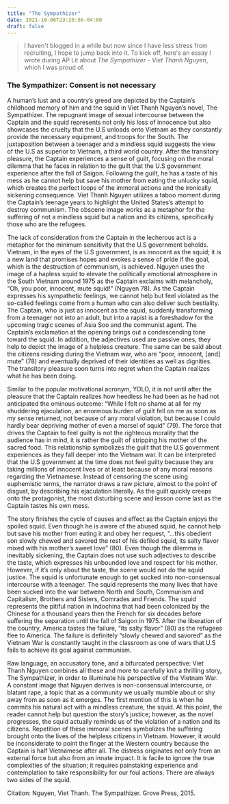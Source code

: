 ```yaml
---
title: "The Sympathizer"
date: 2021-10-06T23:20:56-04:00
draft: false
---
```


> I haven't blogged in a while but now since I have less stress from recruiting,
> I hope to jump back into it. To kick off, here's an essay I wrote during AP 
> Lit about *The Sympathizer - Viet Thanh Nguyen*, which I was proud of.

### **The Sympathizer: Consent is not necessary**

<p> A human’s lust and a country’s greed are depicted by the Captain’s childhood memory of him and the squid in Viet Thanh Nguyen’s novel, The Sympathizer. The repugnant image of sexual intercourse between the Captain and the squid represents not only his loss of innocence but also showcases the cruelty that the U.S unloads onto Vietnam as they constantly provide the necessary equipment, and troops for the South. The juxtaposition between a teenager and a mindless squid suggests the view of the U.S as superior to Vietnam, a third world country. After the transitory pleasure, the Captain experiences a sense of guilt, focusing on the moral dilemma that he faces in relation to the guilt that the U.S government experience after the fall of Saigon. Following the guilt, he has a taste of his mess as he cannot help but save his mother from eating the unlucky squid, which creates the perfect loops of the immoral actions and the ironically sickening consequence. Viet Thanh Nguyen utilizes a taboo moment during the Captain’s teenage years to highlight the United States’s attempt to destroy communism. The obscene image works as a metaphor for the suffering of not a mindless squid but a nation and its citizens, specifically those who are the refugees. </p>

<p> The lack of consideration from the Captain in the lecherous act is a metaphor for the minimum sensitivity that the U.S government beholds. Vietnam, in the eyes of the U.S government, is as innocent as the squid; it is a new land that promises hopes and evokes a sense of pride if the goal, which is the destruction of communism, is achieved. Nguyen uses the image of a hapless squid to elevate the politically emotional atmosphere in the South Vietnam around 1975 as the Captain exclaims with melancholy, “Oh, you poor, innocent, mute squid!” (Nguyen 78). As the Captain expresses his sympathetic feelings, we cannot help but feel violated as the so-called feelings come from a human who can also deliver such bestiality. The Captain, who is just as innocent as the squid, suddenly transforming from a teenager not into an adult, but into a rapist is a foreshadow for the upcoming tragic scenes of Asia Soo and the communist agent. The Captain’s exclamation at the opening brings out a condescending tone toward the squid. In addition, the adjectives used are passive ones, they help to depict the image of a helpless creature. The same can be said about the citizens residing during the Vietnam war, who are “poor, innocent, [and] mute” (78) and eventually deprived of their identities as well as dignities. The transitory pleasure soon turns into regret when the Captain realizes what he has been doing. </p>
  
<p> Similar to the popular motivational acronym, YOLO,  it is not until after the pleasure that the Captain realizes how heedless he had been as he had not anticipated the ominous outcome: “While I felt no shame at all for my shuddering ejaculation, an enormous burden of guilt fell on me as soon as my sense returned, not because of any moral violation, but because I could hardly bear depriving mother of even a morsel of squid” (79). The force that drives the Captain to feel guilty is not the righteous morality that the audience has in mind, it is rather the guilt of stripping his mother of the sacred food. This relationship symbolizes the guilt that the U.S government experiences as they fall deeper into the Vietnam war. It can be interpreted that the U.S government at the time does not feel guilty because they are taking millions of innocent lives or at least because of any moral reasons regarding the Vietnamese. Instead of censoring the scene using euphemistic terms, the narrator draws a raw picture, almost to the point of disgust, by describing his ejaculation literally. As the guilt quickly creeps onto the protagonist, the most disturbing scene and lesson come last as the Captain tastes his own mess. </p>
    
<p> The story finishes the cycle of causes and effect as the Captain enjoys the spoiled squid. Even though he is aware of the abused squid, he cannot help but save his mother from eating it and obey her request, “...this obedient son slowly chewed and savored the rest of his defiled squid, its salty flavor mixed with his mother’s sweet love” (80). Even though the dilemma is inevitably sickening, the Captain does not use such adjectives to describe the taste, which expresses his unbounded love and respect for his mother. However, if it’s only about the taste, the scene would not do the squid justice. The squid is unfortunate enough to get sucked into non-consensual intercourse with a teenager. The squid represents the many lives that have been sucked into the war between North and South, Communism and Capitalism, Brothers and Sisters, Comrades and Friends. The squid represents the pitiful nation in Indochina that had been colonized by the Chinese for a thousand years then the French for six decades before suffering the separation until the fall of Saigon in 1975. After the liberation of the country, America tastes the failure, “its salty flavor” (80) as the refugees flee to America. The failure is definitely “slowly chewed and savored” as the Vietnam War is constantly taught in the classroom as one of wars that U.S fails to achieve its goal against communism. </p>
    
<p> Raw language, an accusatory tone, and a bifurcated perspective: Viet Thanh Nguyen combines all these and more to carefully knit a thrilling story, The Sympathizer, in order to illuminate his perspective of the Vietnam War. A constant image that Nguyen derives is non-consensual intercourse, or blatant rape, a topic that as a community we usually mumble about or shy away from as soon as it emerges. The first mention of this is when he commits his natural act with a mindless creature, the squid. At this point, the reader cannot help but question the story’s justice; however, as the novel progresses, the squid actually reminds us of the violation of a nation and its citizens. Repetition of these immoral scenes symbolizes the suffering brought onto the lives of the helpless citizens in Vietnam. However, it would be inconsiderate to point the finger at the Western country because the Captain is half Vietnamese after all. The distress originates not only from an external force but also from an innate impact. It is facile to ignore the true complexities of the situation; it requires painstaking experience and contemplation to take responsibility for our foul actions. There are always two sides of the squid. </p>

Citation:
Nguyen, Viet Thanh. The Sympathizer. Grove Press, 2015.